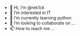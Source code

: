 - 👋 Hi, I’m @rek1ck
- 👀 I’m interested in IT 
- 🌱 I’m currently learning python
- 💞️ I’m looking to collaborate on ...
- 📫 How to reach me ...

<!---
rek1ck/rek1ck is a ✨ special ✨ repository because its `README.md` (this file) appears on your GitHub profile.
You can click the Preview link to take a look at your changes.
--->
